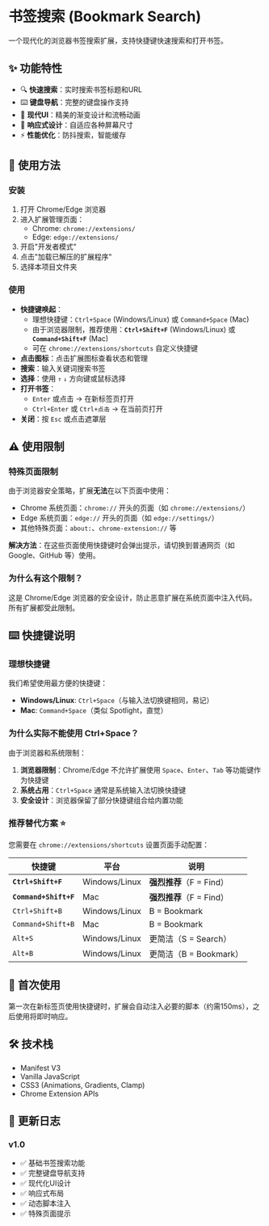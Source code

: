 # 书签搜索 (Bookmark Search)

一个现代化的浏览器书签搜索扩展，支持快捷键快速搜索和打开书签。

## ✨ 功能特性

- 🔍 **快速搜索**：实时搜索书签标题和URL
- ⌨️ **键盘导航**：完整的键盘操作支持
- 🎨 **现代UI**：精美的渐变设计和流畅动画
- 📱 **响应式设计**：自适应各种屏幕尺寸
- ⚡ **性能优化**：防抖搜索，智能缓存

## 🚀 使用方法

### 安装
1. 打开 Chrome/Edge 浏览器
2. 进入扩展管理页面：
   - Chrome: `chrome://extensions/`
   - Edge: `edge://extensions/`
3. 开启"开发者模式"
4. 点击"加载已解压的扩展程序"
5. 选择本项目文件夹

### 使用
- **快捷键唤起**：
  - 理想快捷键：`Ctrl+Space` (Windows/Linux) 或 `Command+Space` (Mac)
  - 由于浏览器限制，推荐使用：**`Ctrl+Shift+F`** (Windows/Linux) 或 **`Command+Shift+F`** (Mac)
  - 可在 `chrome://extensions/shortcuts` 自定义快捷键
- **点击图标**：点击扩展图标查看状态和管理
- **搜索**：输入关键词搜索书签
- **选择**：使用 `↑` `↓` 方向键或鼠标选择
- **打开书签**：
  - `Enter` 或点击 → 在新标签页打开
  - `Ctrl+Enter` 或 `Ctrl+点击` → 在当前页打开
- **关闭**：按 `Esc` 或点击遮罩层

## ⚠️ 使用限制

### 特殊页面限制
由于浏览器安全策略，扩展**无法**在以下页面中使用：
- Chrome 系统页面：`chrome://` 开头的页面（如 `chrome://extensions/`）
- Edge 系统页面：`edge://` 开头的页面（如 `edge://settings/`）
- 其他特殊页面：`about:`、`chrome-extension://` 等

**解决方法**：在这些页面使用快捷键时会弹出提示，请切换到普通网页（如 Google、GitHub 等）使用。

### 为什么有这个限制？
这是 Chrome/Edge 浏览器的安全设计，防止恶意扩展在系统页面中注入代码。所有扩展都受此限制。

## ⌨️ 快捷键说明

### 理想快捷键
我们希望使用最方便的快捷键：
- **Windows/Linux**: `Ctrl+Space`（与输入法切换键相同，易记）
- **Mac**: `Command+Space`（类似 Spotlight，直觉）

### 为什么实际不能使用 Ctrl+Space？
由于浏览器和系统限制：
1. **浏览器限制**：Chrome/Edge 不允许扩展使用 `Space`、`Enter`、`Tab` 等功能键作为快捷键
2. **系统占用**：`Ctrl+Space` 通常是系统输入法切换快捷键
3. **安全设计**：浏览器保留了部分快捷键组合给内置功能

### 推荐替代方案 ⭐
您需要在 `chrome://extensions/shortcuts` 设置页面手动配置：

| 快捷键 | 平台 | 说明 |
|--------|------|------|
| **`Ctrl+Shift+F`** | Windows/Linux | **强烈推荐**（F = Find） |
| **`Command+Shift+F`** | Mac | **强烈推荐**（F = Find） |
| `Ctrl+Shift+B` | Windows/Linux | B = Bookmark |
| `Command+Shift+B` | Mac | B = Bookmark |
| `Alt+S` | Windows/Linux | 更简洁（S = Search） |
| `Alt+B` | Windows/Linux | 更简洁（B = Bookmark） |

## 🎯 首次使用

第一次在新标签页使用快捷键时，扩展会自动注入必要的脚本（约需150ms），之后使用将即时响应。

## 🛠️ 技术栈

- Manifest V3
- Vanilla JavaScript
- CSS3 (Animations, Gradients, Clamp)
- Chrome Extension APIs

## 📝 更新日志

### v1.0
- ✅ 基础书签搜索功能
- ✅ 完整键盘导航支持
- ✅ 现代化UI设计
- ✅ 响应式布局
- ✅ 动态脚本注入
- ✅ 特殊页面提示
